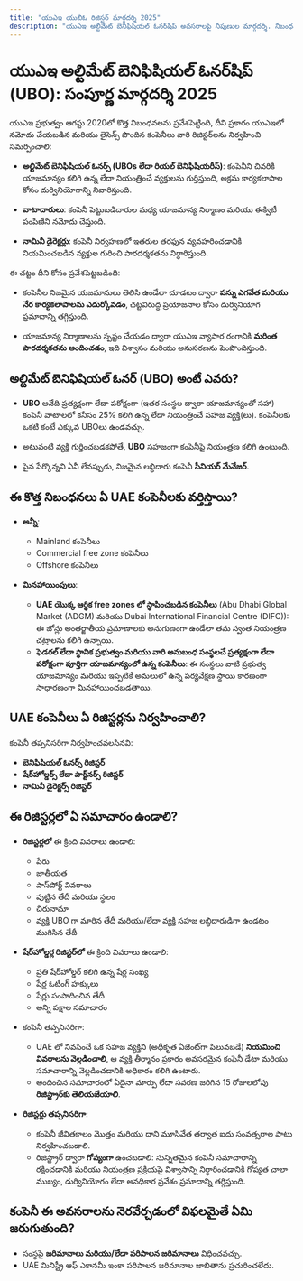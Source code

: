 ```yaml
---
title: "యుఎఇ యుబిఓ రిజిస్టర్ మార్గదర్శి 2025"
description: "యుఎఇ అల్టిమేట్ బెనిఫిషియల్ ఓనర్‌షిప్ అవసరాలపై నిపుణుల మార్గదర్శి. నిబంధనలు, అనుసరణ మరియు నివేదిక బాధ్యతల పూర్తి అవలోకనం."
---
```


# యుఎఇ అల్టిమేట్ బెనిఫిషియల్ ఓనర్‌షిప్ (UBO): సంపూర్ణ మార్గదర్శి 2025

యుఎఇ ప్రభుత్వం ఆగస్టు 2020లో కొత్త నిబంధనలను ప్రవేశపెట్టింది, దీని ప్రకారం యుఎఇలో నమోదు చేయబడిన మరియు లైసెన్స్ పొందిన కంపెనీలు వారి రిజిస్టర్‌లను నిర్వహించి సమర్పించాలి:

- **అల్టిమేట్ బెనిఫిషియల్ ఓనర్స్ (UBOs లేదా రియల్ బెనిఫిషియరీస్)**: కంపెనీని చివరికి యాజమాన్యం కలిగి ఉన్న లేదా నియంత్రించే వ్యక్తులను గుర్తిస్తుంది, అక్రమ కార్యకలాపాల కోసం దుర్వినియోగాన్ని నివారిస్తుంది.

- **వాటాదారులు**: కంపెనీ పెట్టుబడిదారుల మధ్య యాజమాన్య నిర్మాణం మరియు ఈక్విటీ పంపిణీని నమోదు చేస్తుంది.

- **నామినీ డైరెక్టర్లు**: కంపెనీ నిర్వహణలో ఇతరుల తరఫున వ్యవహరించడానికి నియమించబడిన వ్యక్తుల గురించి పారదర్శకతను నిర్ధారిస్తుంది.

ఈ చట్టం దీని కోసం ప్రవేశపెట్టబడింది:

- కంపెనీల నిజమైన యజమానులు తెలిసి ఉండేలా చూడటం ద్వారా **పన్ను ఎగవేత మరియు నేర కార్యకలాపాలను ఎదుర్కోవడం**, చట్టవిరుద్ధ ప్రయోజనాల కోసం దుర్వినియోగ ప్రమాదాన్ని తగ్గిస్తుంది.

- యాజమాన్య నిర్మాణాలను స్పష్టం చేయడం ద్వారా యుఎఇ వ్యాపార రంగానికి **మరింత పారదర్శకతను అందించడం**, ఇది విశ్వాసం మరియు అనుసరణను పెంపొందిస్తుంది.

## అల్టిమేట్ బెనిఫిషియల్ ఓనర్ (UBO) అంటే ఎవరు?

- **UBO** అనేది ప్రత్యక్షంగా లేదా పరోక్షంగా (ఇతర సంస్థల ద్వారా యాజమాన్యంతో సహా) కంపెనీ వాటాలలో కనీసం 25% కలిగి ఉన్న లేదా నియంత్రించే సహజ వ్యక్తి(లు). కంపెనీలకు ఒకటి కంటే ఎక్కువ UBOలు ఉండవచ్చు.

- అటువంటి వ్యక్తి గుర్తించబడకపోతే, **UBO** సహజంగా కంపెనీపై నియంత్రణ కలిగి ఉంటుంది.

- పైన పేర్కొన్నవి ఏవీ లేనప్పుడు, నిజమైన లబ్ధిదారు కంపెనీ **సీనియర్ మేనేజర్**.

## ఈ కొత్త నిబంధనలు ఏ UAE కంపెనీలకు వర్తిస్తాయి?

- **అన్నీ**:

  - Mainland కంపెనీలు
  - Commercial free zone కంపెనీలు
  - Offshore కంపెనీలు

- **మినహాయింపులు**:
  - **UAE యొక్క ఆర్థిక free zones లో స్థాపించబడిన కంపెనీలు** (Abu Dhabi Global Market (ADGM) మరియు Dubai International Financial Centre (DIFC)): ఈ జోన్లు అంతర్జాతీయ ప్రమాణాలకు అనుగుణంగా ఉండేలా తమ స్వంత నియంత్రణ చట్రాలను కలిగి ఉన్నాయి.
  - **ఫెడరల్ లేదా స్థానిక ప్రభుత్వం మరియు వారి అనుబంధ సంస్థలచే ప్రత్యక్షంగా లేదా పరోక్షంగా పూర్తిగా యాజమాన్యంలో ఉన్న కంపెనీలు**: ఈ సంస్థలు వాటి ప్రభుత్వ యాజమాన్యం మరియు ఇప్పటికే అమలులో ఉన్న పర్యవేక్షణ స్థాయి కారణంగా సాధారణంగా మినహాయించబడతాయి.

## UAE కంపెనీలు ఏ రిజిస్టర్లను నిర్వహించాలి?

కంపెనీ తప్పనిసరిగా నిర్వహించవలసినవి:

- **బెనిఫిషియల్ ఓనర్స్ రిజిస్టర్**
- **షేర్‌హోల్డర్స్ లేదా పార్ట్‌నర్స్ రిజిస్టర్**
- **నామినీ డైరెక్టర్స్ రిజిస్టర్**

## ఈ రిజిస్టర్లలో ఏ సమాచారం ఉండాలి?

- **రిజిస్టర్లలో** ఈ క్రింది వివరాలు ఉండాలి:

  - పేరు
  - జాతీయత
  - పాస్‌పోర్ట్ వివరాలు
  - పుట్టిన తేదీ మరియు స్థలం
  - చిరునామా
  - వ్యక్తి UBO గా మారిన తేదీ మరియు/లేదా వ్యక్తి సహజ లబ్ధిదారుడిగా ఉండటం ముగిసిన తేదీ

- **షేర్‌హోల్డర్ల రిజిస్టర్‌లో** ఈ క్రింది వివరాలు ఉండాలి:

  - ప్రతి షేర్‌హోల్డర్ కలిగి ఉన్న షేర్ల సంఖ్య
  - షేర్ల ఓటింగ్ హక్కులు
  - షేర్లు సంపాదించిన తేదీ
  - అన్ని పక్షాల సమాచారం

- కంపెనీ తప్పనిసరిగా:

  - UAE లో నివసించే ఒక సహజ వ్యక్తిని (అధీకృత ఏజెంట్‌గా పిలువబడే) **నియమించి వివరాలను వెల్లడించాలి**, ఆ వ్యక్తి తీర్మానం ప్రకారం అవసరమైన కంపెనీ డేటా మరియు సమాచారాన్ని వెల్లడించడానికి అధికారం కలిగి ఉంటారు.
  - అందించిన సమాచారంలో ఏదైనా మార్పు లేదా సవరణ జరిగిన 15 రోజులలోపు **రిజిస్ట్రార్‌కు తెలియజేయాలి**.

- **రిజిస్టర్లు తప్పనిసరిగా**:
  - కంపెనీ జీవితకాలం మొత్తం మరియు దాని మూసివేత తర్వాత ఐదు సంవత్సరాల పాటు నిర్వహించబడాలి.
  - రిజిస్ట్రార్ ద్వారా **గోప్యంగా** ఉంచబడాలి: సున్నితమైన కంపెనీ సమాచారాన్ని రక్షించడానికి మరియు నియంత్రణ ప్రక్రియపై విశ్వాసాన్ని నిర్ధారించడానికి గోప్యత చాలా ముఖ్యం, దుర్వినియోగం లేదా అనధికార ప్రవేశం ప్రమాదాన్ని తగ్గిస్తుంది.

## కంపెనీ ఈ అవసరాలను నెరవేర్చడంలో విఫలమైతే ఏమి జరుగుతుంది?

- సంస్థపై **జరిమానాలు మరియు/లేదా పరిపాలన జరిమానాలు** విధించవచ్చు.
- UAE మినిస్ట్రీ ఆఫ్ ఎకానమీ ఇంకా పరిపాలన జరిమానాల జాబితాను ప్రచురించలేదు.